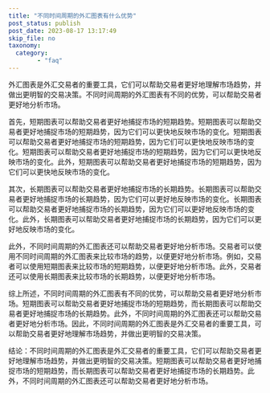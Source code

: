 ```yaml
---
title: "不同时间周期的外汇图表有什么优势"
post_status: publish
post_date: 2023-08-17 13:17:49
skip_file: no
taxonomy:
  category:
        - "faq"
---
```


外汇图表是外汇交易者的重要工具，它们可以帮助交易者更好地理解市场趋势，并做出更明智的交易决策。不同时间周期的外汇图表有不同的优势，可以帮助交易者更好地分析市场。

首先，短期图表可以帮助交易者更好地捕捉市场的短期趋势。短期图表可以帮助交易者更好地捕捉市场的短期趋势，因为它们可以更快地反映市场的变化。短期图表可以帮助交易者更好地捕捉市场的短期趋势，因为它们可以更快地反映市场的变化。短期图表可以帮助交易者更好地捕捉市场的短期趋势，因为它们可以更快地反映市场的变化。此外，短期图表可以帮助交易者更好地捕捉市场的短期趋势，因为它们可以更快地反映市场的变化。

其次，长期图表可以帮助交易者更好地捕捉市场的长期趋势。长期图表可以帮助交易者更好地捕捉市场的长期趋势，因为它们可以更好地反映市场的变化。长期图表可以帮助交易者更好地捕捉市场的长期趋势，因为它们可以更好地反映市场的变化。此外，长期图表可以帮助交易者更好地捕捉市场的长期趋势，因为它们可以更好地反映市场的变化。

此外，不同时间周期的外汇图表还可以帮助交易者更好地分析市场。交易者可以使用不同时间周期的外汇图表来比较市场的趋势，以便更好地分析市场。例如，交易者可以使用短期图表来比较市场的短期趋势，以便更好地分析市场。此外，交易者还可以使用长期图表来比较市场的长期趋势，以便更好地分析市场。

综上所述，不同时间周期的外汇图表有不同的优势，可以帮助交易者更好地分析市场。短期图表可以帮助交易者更好地捕捉市场的短期趋势，而长期图表可以帮助交易者更好地捕捉市场的长期趋势。此外，不同时间周期的外汇图表还可以帮助交易者更好地分析市场。因此，不同时间周期的外汇图表是外汇交易者的重要工具，可以帮助交易者更好地理解市场趋势，并做出更明智的交易决策。

结论：不同时间周期的外汇图表是外汇交易者的重要工具，它们可以帮助交易者更好地理解市场趋势，并做出更明智的交易决策。短期图表可以帮助交易者更好地捕捉市场的短期趋势，而长期图表可以帮助交易者更好地捕捉市场的长期趋势。此外，不同时间周期的外汇图表还可以帮助交易者更好地分析市场。
